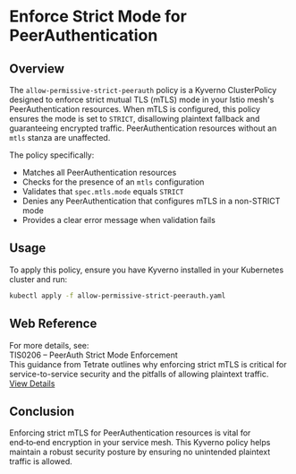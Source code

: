 # Enforce Strict Mode for PeerAuthentication

## Overview

The `allow-permissive-strict-peerauth` policy is a Kyverno ClusterPolicy designed to enforce strict mutual TLS (mTLS) mode in your Istio mesh's PeerAuthentication resources. When mTLS is configured, this policy ensures the mode is set to `STRICT`, disallowing plaintext fallback and guaranteeing encrypted traffic. PeerAuthentication resources without an `mtls` stanza are unaffected.

The policy specifically:

-   Matches all PeerAuthentication resources
-   Checks for the presence of an `mtls` configuration
-   Validates that `spec.mtls.mode` equals `STRICT`
-   Denies any PeerAuthentication that configures mTLS in a non-STRICT mode
-   Provides a clear error message when validation fails

## Usage

To apply this policy, ensure you have Kyverno installed in your Kubernetes cluster and run:

```bash
kubectl apply -f allow-permissive-strict-peerauth.yaml
```

## Web Reference

For more details, see:  
TIS0206 – PeerAuth Strict Mode Enforcement  
This guidance from Tetrate outlines why enforcing strict mTLS is critical for service-to-service security and the pitfalls of allowing plaintext traffic.  
[View Details](https://docs.tetrate.io/istio-subscription/tools/tca/analysis/TIS0206)

## Conclusion

Enforcing strict mTLS for PeerAuthentication resources is vital for end‑to‑end encryption in your service mesh. This Kyverno policy helps maintain a robust security posture by ensuring no unintended plaintext traffic is allowed.
